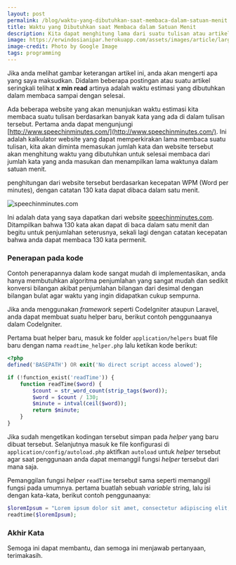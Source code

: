 ```yaml
---
layout: post
permalink: /blog/waktu-yang-dibutuhkan-saat-membaca-dalam-satuan-menit
title: Waktu yang Dibutuhkan saat Membaca dalam Satuan Menit
description: Kita dapat menghitung lama dari suatu tulisan atau artikel untuk dibaca
image: https://erwindosianipar.herokuapp.com/assets/images/article/large/19_1557301514_3480775811145542169_20190508024514_n.jpg
image-credit: Photo by Google Image
tags: programming
---
```


Jika anda melihat gambar keterangan artikel ini, anda akan mengerti apa yang saya maksudkan. Didalam beberapa postingan atau suatu artikel seringkali telihat **x min read** artinya adalah waktu estimasi yang dibutuhkan dalam membaca sampai dengan selesai.

Ada beberapa website yang akan menunjukan waktu estimasi kita membaca suatu tulisan berdasarkan banyak kata yang ada di dalam tulisan tersebut. Pertama anda dapat mengunjungi [http://www.speechinminutes.com/](http://www.speechinminutes.com/). Ini adalah kalkulator website yang dapat memperkirakan lama membaca suatu tulisan, kita akan diminta memasukan jumlah kata dan website tersebut akan menghitung waktu yang dibutuhkan untuk selesai membaca dari jumlah kata yang anda masukan dan menampilkan lama waktunya dalam satuan menit.

penghitungan dari website tersebut berdasarkan kecepatan WPM (Word per minutes), dengan catatan 130 kata dapat dibaca dalam satu menit.

![speechinminutes.com](https://erwindosianipar.herokuapp.com/assets/images/content/sp12.png)

Ini adalah data yang saya dapatkan dari website [speechinminutes.com](http://www.speechinminutes.com/). Ditampilkan bahwa 130 kata akan dapat di baca dalam satu menit dan begitu untuk penjumlahan seterusnya, sekali lagi dengan catatan kecepatan bahwa anda dapat membaca 130 kata permenit.


### Penerapan pada kode

Contoh penerapannya dalam kode sangat mudah di implementasikan, anda hanya membutuhkan algoritma penjumlahan yang sangat mudah dan sedikit konversi bilangan akibat penjumlahan bilangan dari desimal dengan bilangan bulat agar waktu yang ingin didapatkan cukup sempurna.

Jika anda menggunakan *framework* seperti CodeIgniter ataupun Laravel, anda dapat membuat suatu helper baru, berikut contoh penggunaanya dalam CodeIgniter.

Pertama buat helper baru, masuk ke folder `application/helpers` buat file baru dengan nama `readtime_helper.php` lalu ketikan kode berikut:

```php
<?php
defined('BASEPATH') OR exit('No direct script access alowed');

if (!function_exist('readTime')) {
    function readTime($word) {
        $count = str_word_count(strip_tags($word));
        $word = $count / 130;
        $minute = intval(ceil($word));
        return $minute;
    }
}
```

Jika sudah mengetikan kodingan tersebut simpan pada *helper* yang baru dibuat tersebut. Selanjutnya masuk ke file konfigurasi di `application/config/autoload.php` aktifkan `autoload` untuk *helper* tersebut agar saat penggunaan anda dapat memanggil fungsi *helper* tersebut dari mana saja.

Pemanggilan fungsi *helper* `readTime` tersebut sama seperti memanggil fungsi pada umumnya. pertama buatlah sebuah *variable* string, lalu isi dengan kata-kata, berikut contoh penggunaanya:

```php
$loremIpsum = "Lorem ipsum dolor sit amet, consectetur adipiscing elit, sed do eiusmod tempor incididunt ut labore et dolore magna aliqua. Ut enim ad minim veniam";
readtime($loremIpsum);
```

### Akhir Kata

Semoga ini dapat membantu, dan semoga ini menjawab pertanyaan, terimakasih.

